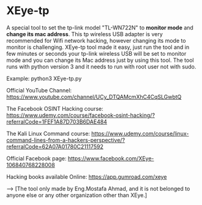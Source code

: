 # XEye-tp
A special tool to set the tp-link model "TL-WN722N" to **monitor mode** and **change its mac address**.
This tp wireless USB adapter is very recommended for Wifi network hacking, however changing its mode to monitor is challenging.
XEye-tp tool made it easy, just run the tool and in few minutes or seconds your tp-link wireless USB will be set to monitor mode and you can change its Mac address just by using this tool.
The tool runs with python version 3 and it needs to run with root user not with sudo.

Example: python3 XEye-tp.py


Official YouTube Channel: https://www.youtube.com/channel/UCy_DTQAMcmXhC4CqSLGwbtQ

The Facebook OSINT Hacking course: https://www.udemy.com/course/facebook-osint-hacking/?referralCode=1FEF1A87D703B6DAE484

The Kali Linux Command course: https://www.udemy.com/course/linux-command-lines-from-a-hackers-perspective/?referralCode=62A07A01780C21117592

Official Facebook page: https://www.facebook.com/XEye-106840768228008

Hacking books available Online: https://app.gumroad.com/xeye

--> [The tool only made by Eng.Mostafa Ahmad, and it is not belonged to anyone else or any other organization other than XEye.]
